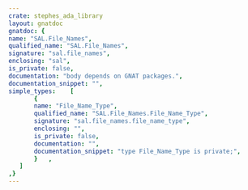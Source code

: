 ```yaml
---
crate: stephes_ada_library
layout: gnatdoc
gnatdoc: {
name: "SAL.File_Names",
qualified_name: "SAL.File_Names",
signature: "sal.file_names",
enclosing: "sal",
is_private: false,
documentation: "body depends on GNAT packages.",
documentation_snippet: "",
simple_types:    [
       {
       name: "File_Name_Type",
       qualified_name: "SAL.File_Names.File_Name_Type",
       signature: "sal.file_names.file_name_type",
       enclosing: "",
       is_private: false,
       documentation: "",
       documentation_snippet: "type File_Name_Type is private;",
       }   ,
   ]
,}
---
```


